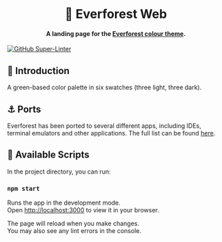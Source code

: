 <h1 align="center">
  🌲 Everforest Web
</h1>

<h4 align="center">A landing page for the <a href =ttps://github.com/sainnhe/everforest>Everforest colour theme</a>.</h4>

[![GitHub Super-Linter](https://github.com/jamesalexatkin/everforest-web/workflows/Lint%20Code%20Base/badge.svg)](https://github.com/marketplace/actions/super-linter)

## 👋 Introduction

A green-based color palette in six swatches (three light, three dark).

## ⚓ Ports

Everforest has been ported to several different apps, including IDEs, terminal emulators and other applications. The full list can be found [here](https://github.com/sainnhe/everforest/wiki).

## 📃 Available Scripts

In the project directory, you can run:

### `npm start`

Runs the app in the development mode.\
Open [http://localhost:3000](http://localhost:3000) to view it in your browser.

The page will reload when you make changes.\
You may also see any lint errors in the console.
